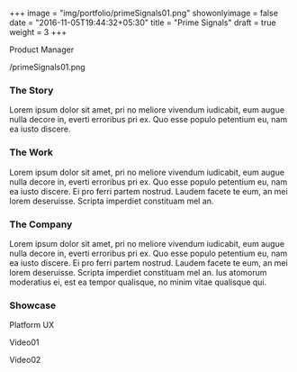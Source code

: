 +++
image = "img/portfolio/primeSignals01.png"
showonlyimage = false
date = "2016-11-05T19:44:32+05:30"
title = "Prime Signals"
draft = true
weight = 3
+++

Product Manager
<!--more-->

/primeSignals01.png


### The Story
Lorem ipsum dolor sit amet, pri no meliore vivendum iudicabit, eum augue nulla decore in, everti erroribus pri ex. Quo esse populo petentium eu, nam ea iusto discere.

### The Work
Lorem ipsum dolor sit amet, pri no meliore vivendum iudicabit, eum augue nulla decore in, everti erroribus pri ex. Quo esse populo petentium eu, nam ea iusto discere. Ei pro ferri partem nostrud. Laudem facete te eum, an mei lorem deseruisse. Scripta imperdiet constituam mel an.

### The Company
Lorem ipsum dolor sit amet, pri no meliore vivendum iudicabit, eum augue nulla decore in, everti erroribus pri ex. Quo esse populo petentium eu, nam ea iusto discere. Ei pro ferri partem nostrud. Laudem facete te eum, an mei lorem deseruisse. Scripta imperdiet constituam mel an. Ius atomorum moderatius ei, est ea tempor qualisque, no minim vitae qualisque qui.

### Showcase

Platform UX

Video01

Video02
